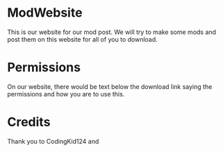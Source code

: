 # ModWebsite
This is our website for our mod post. We will try to make some mods and post them on this website for all of you to download.
# Permissions
On our website, there would be text below the download link saying the permissions and how you are to use this.
# Credits
Thank you to CodingKid124 and 
